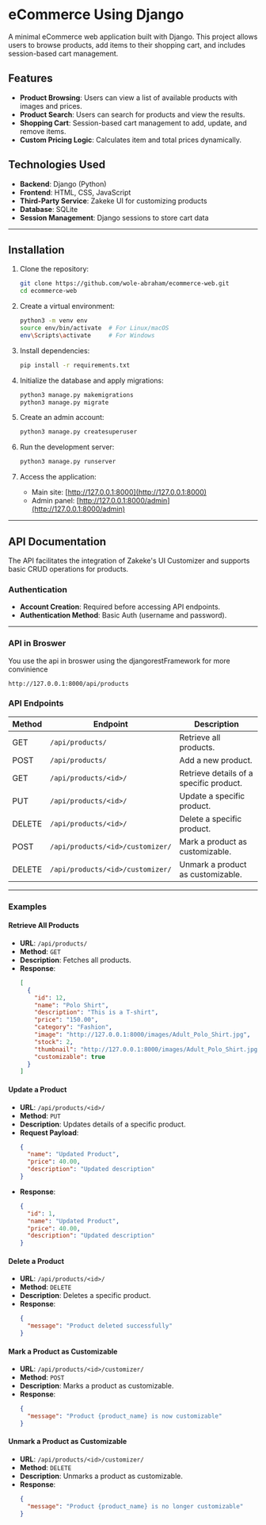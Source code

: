 # eCommerce Using Django

A minimal eCommerce web application built with Django. This project allows users to browse products, add items to their shopping cart, and includes session-based cart management.

## Features

- **Product Browsing**: Users can view a list of available products with images and prices.
- **Product Search**: Users can search for products and view the results.
- **Shopping Cart**: Session-based cart management to add, update, and remove items.
- **Custom Pricing Logic**: Calculates item and total prices dynamically.

## Technologies Used

- **Backend**: Django (Python)
- **Frontend**: HTML, CSS, JavaScript
- **Third-Party Service**: Zakeke UI for customizing products
- **Database**: SQLite
- **Session Management**: Django sessions to store cart data

---

## Installation

1. Clone the repository:
   ```bash
   git clone https://github.com/wole-abraham/ecommerce-web.git
   cd ecommerce-web
   ```

2. Create a virtual environment:
   ```bash
   python3 -m venv env
   source env/bin/activate  # For Linux/macOS
   env\Scripts\activate     # For Windows
   ```

3. Install dependencies:
   ```bash
   pip install -r requirements.txt
   ```

4. Initialize the database and apply migrations:
   ```bash
   python3 manage.py makemigrations
   python3 manage.py migrate
   ```

5. Create an admin account:
   ```bash
   python3 manage.py createsuperuser
   ```

6. Run the development server:
   ```bash
   python3 manage.py runserver
   ```

7. Access the application:
   - Main site: [http://127.0.0.1:8000](http://127.0.0.1:8000)
   - Admin panel: [http://127.0.0.1:8000/admin](http://127.0.0.1:8000/admin)

---

## API Documentation

The API facilitates the integration of Zakeke's UI Customizer and supports basic CRUD operations for products.

### Authentication

- **Account Creation**: Required before accessing API endpoints.
- **Authentication Method**: Basic Auth (username and password).

---
### API in Broswer
You use the api in broswer using the djangorestFramework for more convinience

```http://127.0.0.1:8000/api/products ```


### API Endpoints

| Method  | Endpoint                            | Description                           |
|---------|-------------------------------------|---------------------------------------|
| GET     | `/api/products/`                    | Retrieve all products.                |
| POST    | `/api/products/`                    | Add a new product.                    |
| GET     | `/api/products/<id>/`               | Retrieve details of a specific product. |
| PUT     | `/api/products/<id>/`               | Update a specific product.            |
| DELETE  | `/api/products/<id>/`               | Delete a specific product.            |
| POST    | `/api/products/<id>/customizer/`    | Mark a product as customizable.       |
| DELETE  | `/api/products/<id>/customizer/`    | Unmark a product as customizable.     |

---

### Examples

#### Retrieve All Products
- **URL**: `/api/products/`
- **Method**: `GET`
- **Description**: Fetches all products.
- **Response**:
  ```json
  [
    {
      "id": 12,
      "name": "Polo Shirt",
      "description": "This is a T-shirt",
      "price": "150.00",
      "category": "Fashion",
      "image": "http://127.0.0.1:8000/images/Adult_Polo_Shirt.jpg",
      "stock": 2,
      "thumbnail": "http://127.0.0.1:8000/images/Adult_Polo_Shirt.jpg",
      "customizable": true
    }
  ]
  ```

#### Update a Product
- **URL**: `/api/products/<id>/`
- **Method**: `PUT`
- **Description**: Updates details of a specific product.
- **Request Payload**:
  ```json
  {
    "name": "Updated Product",
    "price": 40.00,
    "description": "Updated description"
  }
  ```
- **Response**:
  ```json
  {
    "id": 1,
    "name": "Updated Product",
    "price": 40.00,
    "description": "Updated description"
  }
  ```

#### Delete a Product
- **URL**: `/api/products/<id>/`
- **Method**: `DELETE`
- **Description**: Deletes a specific product.
- **Response**:
  ```json
  {
    "message": "Product deleted successfully"
  }
  ```

#### Mark a Product as Customizable
- **URL**: `/api/products/<id>/customizer/`
- **Method**: `POST`
- **Description**: Marks a product as customizable.
- **Response**:
  ```json
  {
    "message": "Product {product_name} is now customizable"
  }
  ```

#### Unmark a Product as Customizable
- **URL**: `/api/products/<id>/customizer/`
- **Method**: `DELETE`
- **Description**: Unmarks a product as customizable.
- **Response**:
  ```json
  {
    "message": "Product {product_name} is no longer customizable"
  }
  
